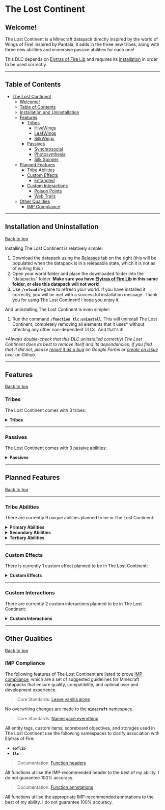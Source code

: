 # The Lost Continent

## Welcome!

The Lost Continent is a Minecraft datapack directly inspired by the world of Wings of Fire! Inspired by Pantala, it adds in the three new tribes, along with three new abilities and immersive passive abilities for each one!

This DLC depends on [Elytras of Fire Lib](https://github.com/iHeronGH/Elytras-of-Fire-Lib) and requires its [installation](#installation-and-uninstallation) in order to be used correctly.

---

## Table of Contents

- [The Lost Continent](#the-lost-continent)
  - [Welcome!](#welcome)
  - [Table of Contents](#table-of-contents)
  - [Installation and Uninstallation](#installation-and-uninstallation)
  - [Features](#features)
    - [Tribes](#tribes)
      - [HiveWings](#hivewings)
      - [LeafWings](#leafwings)
      - [SilkWings](#silkwings)
    - [Passives](#passives)
      - [Synchrosocial](#synchrosocial)
      - [Photosynthesis](#photosynthesis)
      - [Silk Spinner](#silk-spinner)
  - [Planned Features](#planned-features)
    - [Tribe Abilities](#tribe-abilities)
    - [Custom Effects](#custom-effects)
      - [Entangled](#entangled)
    - [Custom Interactions](#custom-interactions)
      - [Poison Points](#poison-points)
      - [Web Trails](#web-trails)
  - [Other Qualities](#other-qualities)
    - [IMP Compliance](#imp-compliance)

---

## Installation and Uninstallation

[Back to top](#)

Installing The Lost Continent is relatively simple:

1. Download the datapack using the [Releases](https://github.com/iHeronGH/The-Lost-Continent/releases) tab on the right (this will be populated when the datapack is in a releasable state, which it is not as of writing this.)
2. Open your world folder and place the downloaded folder into the "datapacks" folder. **Make sure you have [Elytras of Fire Lib](https://github.com/iHeronGH/Elytras-of-Fire-Lib/releases) in this same folder, or else this datapack will not work!**
3. Use **`/reload`** in-game to refresh your world. If you have installed it correctly, you will be met with a successful installation message. Thank you for using The Lost Continent! I hope you enjoy it.

And uninstalling The Lost Continent is even simpler:

1. Run the command **`/function tlc:uninstall`**. This will uninstall The Lost Continent, completely removing all elements that it uses\* without affecting any other non-dependent DLCs. And that's it!

 *\*Always double-check that this DLC uninstalled correctly! The Lost Continent does its best to remove itself and its dependencies; if you find that it did not, please [report it as a bug](https://docs.google.com/forms/d/e/1FAIpQLSfm4wEvcERhBCxIhuzV7Gi4yX_sYCBn8zpUE2acBfyOEFW7OA/viewform?usp=sf_link) on Google Forms or [create an issue](https://github.com/iHeronGH/The-Lost-Continent/issues) over on Github.*

---

## Features

[Back to top](#)

### Tribes

The Lost Continent comes with 3 tribes:

<details>

**<summary> Tribes </summary>**

[Back to top](#)

#### HiveWings

> *"The HiveWings are a cooperative bunch, able to work together in unison to accomplish great things. Between the wicked stingers they wield and the foul stench they can weaponize, even alone they are ferocious combatants, but together they are unstoppable."*
> *\- C*

Passive Abilities: [Synchrosocial](#synchrosocial)<br>
Primary Ability: [Acid Spray](#tribe-abilities)<br>
Secondary Ability: [Hive Mind](#tribe-abilities)<br>
Tertiary Ability: [Sting Strike](#tribe-abilities)

Innate Attributes:

- Strength 2

#### LeafWings

> *"The LeafWings are the epitome of adaptation. Having lost their forest homes to a savage war, they've honed their affinity for nature over thousands of years in the form of Leafspeak, and by using this they can converse with and command flora to uncanny degrees."*
> *\- C*

Passive Abilities: [Photosynthesis](#photosynthesis)<br>
Primary Ability: [Fury Shift](#tribe-abilities)<br>
Secondary Ability: [Leafspeak](#tribe-abilities)<br>
Tertiary Ability: [Venom Aura](#tribe-abilities)

Innate Attributes:

- Speed 1
- Strength 1

#### SilkWings

> *"The SilkWings are a deceptively passive tribe. Able to produce silk stronger than nearly any other material known to dragonkind, they use this to ensnare prey and opponents alike. Angering a SilkWing takes guts, time... and a lot of stupidity."*
> *\- C*

Passive Abilities: [Silk Spinner](#silk-spinner)<br>
Primary Ability: [Silk Shot](#tribe-abilities)<br>
Secondary Ability: [Sense](#tribe-abilities)<br>
Tertiary Ability: [Webbing](#tribe-abilities)

Innate Attributes:

- Speed 2

</details>

---

### Passives

The Lost Continent comes with 3 passive abilities:

<details>

**<summary> Passives </summary>**

[Back to top](#)

#### Synchrosocial

Synchrosocial is a [HiveWing](#hivewings) passive ability. It gives varying levels of Speed depending on how many other HiveWings are around the user.

| Level |     Activation     |    Effect    | Charge Duration | Cooldown |
| :---: | :----------------: | :----------: | :-------------: | :------: |
|   1   | 2 nearby HiveWings | Speed 1 (1s) |       ---       |   ---    |
|   2   | 3 nearby HiveWings | Speed 2 (3s) |       ---       |   ---    |
|   3   | 4 nearby HiveWings | Speed 3 (5s) |       ---       |   ---    |

#### Photosynthesis

Photosynthesis is a [LeafWing](#leafwings) passive ability. It gives variable levels of Regeneration depending on the time of day.

| Level |          Activation           |       Effect        | Charge Duration | Cooldown |
| :---: | :---------------------------: | :-----------------: | :-------------: | :------: |
|   1   | Time is between dawn and dusk | Regeneration 2 (2s) |       ---       |   20s    |

#### Silk Spinner

Silk Spinner is a [SilkWing](#silkwings) passive ability. It has special interactions with certain abilities and has a charge rate of 300 charges per second, which can be increased by different means.

| Level | Activation |                              Effect                               | Charge Duration | Cooldown |
| :---: | :--------: | :---------------------------------------------------------------: | :-------------: | :------: |
|   1   | Automatic  |  Silk Shot becomes Silk Snipe, shooting a straight line of silk   |       3s        |   ---    |
|   2   | Automatic  |  Silk Shot becomes Silk Snipe, shooting a straight line of silk   |       4s        |   ---    |
|   3   | Automatic  |  Silk Shot becomes Silk Snipe, shooting a straight line of silk   |       5s        |   ---    |
|   4   | Automatic  | Silk Shot becomes Silk Burst, blasting three arcing lines of silk |       6s        |   ---    |
|   5   | Automatic  | Silk Shot becomes Silk Burst, blasting three arcing lines of silk |       6s        |   ---    |

</details>

---

## Planned Features

[Back to top](#)

---

### Tribe Abilities

There are currently 9 unique abilities planned to be in The Lost Continent:

<details>

**<summary> Primary Abilities </summary>**

[Back to top](#)

|  Ability   |         Tribes          | Cooldown |     Activation      |                    Self Effects                     |                                                                                                                                                                                                                          Enemy Effects                                                                                                                                                                                                                           |
| :--------: | :---------------------: | :------: | :-----------------: | :-------------------------------------------------: | :--------------------------------------------------------------------------------------------------------------------------------------------------------------------------------------------------------------------------------------------------------------------------------------------------------------------------------------------------------------------------------------------------------------------------------------------------------------: |
| Acid Spray | [HiveWings](#hivewings) |   10s    | Sneak + Right-click |                         ---                         |                                                                                                                                                                                                                  Wither 3 (2s)<br>Nausea 1 (8s)                                                                                                                                                                                                                  |
| Fury Shift | [LeafWings](#leafwings) |   10s    | Sneak + Right-click |                         ---                         |                                                                                                                                       **Poison Dart Mode:**<br>![Full Heart](images/full_heart.png)<br>Poison 2 (3s)<br><br>**Sap Sling Mode:**<br>Slowness 3 (4s)<br>Weakness 1 (4s)                                                                                                                                        |
| Fury Shift | [LeafWings](#leafwings) |   ---    |     Right-click     | Toggles between Poison Dart mode and Sap Sling mode |                                                                                                                                                                                                                               ---                                                                                                                                                                                                                                |
| Silk Shot  | [SilkWings](#silkwings) |   10s    | Sneak + Right-click |       Consumes 3,600 charges of Silk Spinner        | **Silk Snipe:**<br>![Three-Quarters Heart](images/three_quarters_heart.png)<br>Mining Fatigue 1 (4s)<br><br>*Silk Spinner 1:*<br>Slowness 1 (4s)<br>*Silk Spinner 2:*<br>Slowness 1 (5s)<br>*Silk Spinner 3:*<br>Slowness 2 (5s)<br><br>**Silk Burst:**<br>![Full Heart](images/full_heart.png)<br>Mining Fatigue 2 (4s)<br><br>*Silk Spinner 1:*<br>Slowness 3 (4s)<br>*Silk Spinner 2:*<br>Slowness 3 (5s) |

</details>

<details>

**<summary> Secondary Abilities </summary>**

[Back to top](#)

|  Ability  |         Tribes          | Cooldown | Activation  |                                                                                                                    Self Effects                                                                                                                    |                                       Enemy Effects                                       |
| :-------: | :---------------------: | :------: | :---------: | :------------------------------------------------------------------------------------------------------------------------------------------------------------------------------------------------------------------------------------------------: | :---------------------------------------------------------------------------------------: |
| Hive Mind | [HiveWings](#hivewings) |   24s    | Right-click | Strength 2 (6s)<br><br>**[Synchrosocial](#synchrosocial) 1:**<br>Speed 2 (6s)<br><br>**[Synchrosocial](#synchrosocial) 2:**<br>Speed 3 (6s)<br><br>**[Synchrosocial](#synchrosocial) 3:**<br>Speed 3 (6s)<br>Nearby HiveWings gain Strength 2 (6s) |                                            ---                                            |
| Leafspeak | [LeafWings](#leafwings) |   24s    | Right-click |                                                                                                                 Resistance 1 (6s)                                                                                                                  | Summons 3 Poison Points randomly placed within a short radius, each lasting for 8 seconds |
|   Sense   | [SilkWings](#silkwings) |   ---    |    Hold     |                                                                         Creates aural and visual indicators detecting nearby enemies, growing in frequency with proximity                                                                          |                                            ---                                            |

</details>

<details>

**<summary> Tertiary Abilities </summary>**

[Back to top](#)

|   Ability    |         Tribes          | Cooldown | Activation  |                  Self Effects                  |                                                     Enemy Effects                                                     |
| :----------: | :---------------------: | :------: | :---------: | :--------------------------------------------: | :-------------------------------------------------------------------------------------------------------------------: |
| Sting Strike | [HiveWings](#hivewings) |   40s    |    Melee    |                      ---                       | **Paralysis Mode:**<br>Slowness 5 (8s)<br>Weakness 2 (8s)<br><br>**Poison Mode:**<br>Poison 4 (8s)<br>Weakness 2 (5s) |
| Sting Strike | [HiveWings](#hivewings) |   ---    | Right-click | Toggles between Paralysis mode and Poison mode |                                                          ---                                                          |
|  Venom Aura  | [LeafWings](#leafwings) |   12s    |    Melee    |                      ---                       |                                                          ---                                                          |
|   Webbing    | [SilkWings](#silkwings) |   12s    |    Melee    |                      ---                       |                                    Slowness 3 (6s)<br>[Entangled](#entangled) (6s)                                    |
|   Webbing    | [SilkWings](#silkwings) |   ---    |    Hold     |        Silk Spinner charges 33% faster         |                                                          ---                                                          |

</details>

---

### Custom Effects

There is currently 1 custom effect planned to be in The Lost Continent:

<details>

**<summary> Custom Effects </summary>**

[Back to top](#)

#### Entangled

Entangled is a custom effect that forces those affected by it to leave a path of [Web Trails](#web-trails).

|           Ability           | Level |      Interaction       |
| :-------------------------: | :---: | :--------------------: |
| [Webbing](#tribe-abilities) |   1   | Applies Entangled (6s) |

#### Revealed

Revealed is a custom effect that exposes those affected by it with Glowing and forces them to take additional damage from all SilkWings.

|          Ability          | Level |      Interaction      |
| :-----------------------: | :---: | :-------------------: |
| [Sense](#tribe-abilities) |   1   | Applies Revealed (8s) |

</details>

---

### Custom Interactions

There are currently 2 custom interactions planned to be in The Lost Continent:

<details>

**<summary> Custom Interactions </summary>**

[Back to top](#)

#### Poison Points

Poison Points are decently-sized pools of toxins that inflict nasty effects on those who wander into them.

|     Tribe     |           Interaction            |
| :-----------: | :------------------------------: |
| Non-LeafWings | Poison 4 (2s)<br>Slowness 2 (2s) |

#### Web Trails

Web Trails are small blobs of silk left behind by those affected by Entangled. While most tribes caught in them will be negatively affected, SilkWings can use these webs to gain special buffs.

|     Tribe     |                   Interaction                   |
| :-----------: | :---------------------------------------------: |
| Non-SilkWings |                 Slowness 2 (3s)                 |
|   SilkWings   | Speed 3 (3s)<br>Silk Spinner charges 20% faster |

</details>

---

## Other Qualities

[Back to top](#)

### IMP Compliance

The following features of The Lost Continent are listed to prove [IMP compliance](https://github.com/Arcensoth/imp-spec), which are a set of suggested guidelines for Minecraft datapacks that ensure quality, compatibility, and optimal user and development experience.

> Core Standards: [Leave vanilla alone](https://github.com/Arcensoth/imp-spec/blob/master/docs/imp_core.md#1-leave-vanilla-alone)

No overwriting changes are made to the **`minecraft`** namespace.

> Core Standards: [Namespace everything](https://github.com/Arcensoth/imp-spec/blob/master/docs/imp_core.md#2-namespace-everything)

All entity tags, custom items, scoreboard objectives, and storages used in The Lost Continent use the following namespaces to clarify association with Elytras of Fire:

- **`eoflib`**
- **`tlc`**

> Documentation: [Function headers](https://github.com/Arcensoth/imp-spec/blob/master/docs/imp_doc.md#function-headers)

All functions utilise the IMP-recommended header to the best of my ability. I do not guarantee 100% accuracy.

> Documentation: [Function annotations](https://github.com/Arcensoth/imp-spec/blob/master/docs/imp_doc.md#function-annotations)

All functions utilise the appropriate IMP-recommended annotations to the best of my ability. I do not guarantee 100% accuracy.
